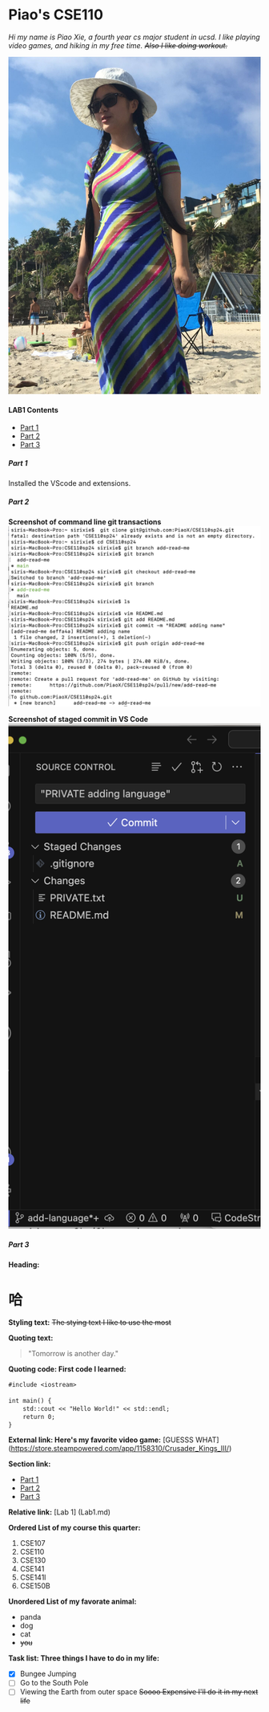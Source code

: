 # Piao's CSE110

_Hi my name is Piao Xie, a fourth year cs major student in ucsd. I like playing video games, and hiking in my free time. ~~Also I like doing workout.~~_

 ![Me](me.jpg)

#### LAB1 Contents
- [Part 1](#part-1)
- [Part 2](#part-2)
- [Part 3](#part-3)

##### Part 1
Installed the VScode and extensions.

##### Part 2
**Screenshot of command line git transactions**
![Part 2 screenshot1](screenshots/cse110_lab1_part2_1.png)

**Screenshot of staged commit in VS Code**
![Part 2 screenshot2](screenshots/cse110_lab1_part2_2.png)

##### Part 3
**Heading:**
# 哈

**Styling text:**
 ~~The stying text I like to use the most~~

**Quoting text:**
> "Tomorrow is another day."

**Quoting code: First code I learned:**
```
#include <iostream>

int main() {
    std::cout << "Hello World!" << std::endl;
    return 0;
}
```

**External link: Here's my favorite video game:**
[GUESSS WHAT] (https://store.steampowered.com/app/1158310/Crusader_Kings_III/)

**Section link:**
- [Part 1](#part-1)
- [Part 2](#part-2)
- [Part 3](#part-3)

**Relative link:**
 [Lab 1] (Lab1.md)

**Ordered List of my course this quarter:**
1. CSE107
2. CSE110
3. CSE130
4. CSE141
5. CSE141l
6. CSE150B

**Unordered List of my favorate animal:**
* panda
* dog
* cat
* ~~you~~

**Task list: Three things I have to do in my life:**
- [x] Bungee Jumping
- [ ] Go to the South Pole
- [ ] Viewing the Earth from outer space ~~Soooo Expensive I'll do it in my next life~~
